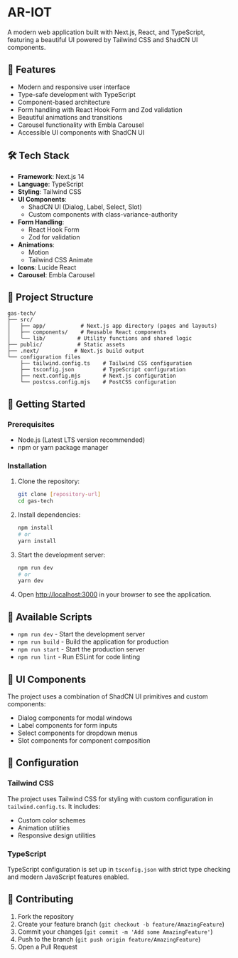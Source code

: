 # AR-IOT

A modern web application built with Next.js, React, and TypeScript, featuring a beautiful UI powered by Tailwind CSS and ShadCN UI components.

## 🚀 Features

- Modern and responsive user interface
- Type-safe development with TypeScript
- Component-based architecture
- Form handling with React Hook Form and Zod validation
- Beautiful animations and transitions
- Carousel functionality with Embla Carousel
- Accessible UI components with ShadCN UI

## 🛠️ Tech Stack

- **Framework**: Next.js 14
- **Language**: TypeScript
- **Styling**: Tailwind CSS
- **UI Components**: 
  - ShadCN UI (Dialog, Label, Select, Slot)
  - Custom components with class-variance-authority
- **Form Handling**: 
  - React Hook Form
  - Zod for validation
- **Animations**: 
  - Motion
  - Tailwind CSS Animate
- **Icons**: Lucide React
- **Carousel**: Embla Carousel

## 📁 Project Structure

```
gas-tech/
├── src/
│   ├── app/           # Next.js app directory (pages and layouts)
│   ├── components/    # Reusable React components
│   └── lib/          # Utility functions and shared logic
├── public/           # Static assets
├── .next/           # Next.js build output
└── configuration files
    ├── tailwind.config.ts    # Tailwind CSS configuration
    ├── tsconfig.json         # TypeScript configuration
    ├── next.config.mjs       # Next.js configuration
    └── postcss.config.mjs    # PostCSS configuration
```

## 🚀 Getting Started

### Prerequisites

- Node.js (Latest LTS version recommended)
- npm or yarn package manager

### Installation

1. Clone the repository:
   ```bash
   git clone [repository-url]
   cd gas-tech
   ```

2. Install dependencies:
   ```bash
   npm install
   # or
   yarn install
   ```

3. Start the development server:
   ```bash
   npm run dev
   # or
   yarn dev
   ```

4. Open [http://localhost:3000](http://localhost:3000) in your browser to see the application.

## 📝 Available Scripts

- `npm run dev` - Start the development server
- `npm run build` - Build the application for production
- `npm run start` - Start the production server
- `npm run lint` - Run ESLint for code linting

## 🎨 UI Components

The project uses a combination of ShadCN UI primitives and custom components:

- Dialog components for modal windows
- Label components for form inputs
- Select components for dropdown menus
- Slot components for component composition

## 🔧 Configuration

### Tailwind CSS
The project uses Tailwind CSS for styling with custom configuration in `tailwind.config.ts`. It includes:
- Custom color schemes
- Animation utilities
- Responsive design utilities

### TypeScript
TypeScript configuration is set up in `tsconfig.json` with strict type checking and modern JavaScript features enabled.

## 🤝 Contributing

1. Fork the repository
2. Create your feature branch (`git checkout -b feature/AmazingFeature`)
3. Commit your changes (`git commit -m 'Add some AmazingFeature'`)
4. Push to the branch (`git push origin feature/AmazingFeature`)
5. Open a Pull Request

